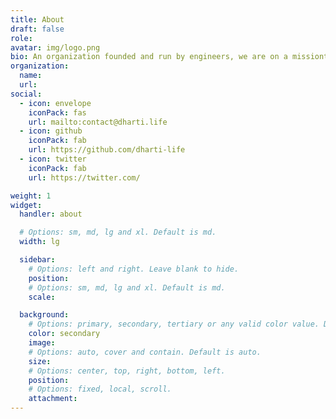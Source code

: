 ```yaml
---
title: About
draft: false
role:
avatar: img/logo.png
bio: An organization founded and run by engineers, we are on a missiont to make technology accessible and usable at the ground-root level.
organization:
  name:
  url:
social:
  - icon: envelope
    iconPack: fas
    url: mailto:contact@dharti.life
  - icon: github
    iconPack: fab
    url: https://github.com/dharti-life
  - icon: twitter
    iconPack: fab
    url: https://twitter.com/

weight: 1
widget:
  handler: about

  # Options: sm, md, lg and xl. Default is md.
  width: lg

  sidebar:
    # Options: left and right. Leave blank to hide.
    position:
    # Options: sm, md, lg and xl. Default is md.
    scale:

  background:
    # Options: primary, secondary, tertiary or any valid color value. Default is primary.
    color: secondary
    image:
    # Options: auto, cover and contain. Default is auto.
    size:
    # Options: center, top, right, bottom, left.
    position:
    # Options: fixed, local, scroll.
    attachment:
---
```

